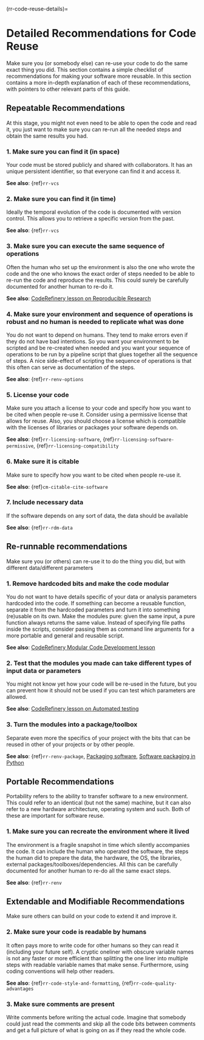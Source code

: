 
(rr-code-reuse-details)=
# Detailed Recommendations for Code Reuse

Make sure you (or somebody else) can re-use your code to do the same exact thing you did.
This section contains a simple checklist of recommendations for making your software more reusable.
In this section contains a more in-depth explanation of each of these recommendations, with pointers to other relevant parts of this guide.

## Repeatable Recommendations

At this stage, you might not even need to be able to open the code and read it, you just want to make sure you can re-run all the needed steps and obtain the same results you had.

### 1. Make sure you can find it (in space)

Your code must be stored publicly and shared with collaborators. It has an unique persistent identifier, so that everyone can find it and access it.

**See also**: {ref}`rr-vcs`

### 2. Make sure you can find it (in time)

Ideally the temporal evolution of the code is documented with version control. This allows you to retrieve a specific version from the past.

**See also**: {ref}`rr-vcs`

### 3. Make sure you can execute the same sequence of operations

Often the human who set up the environment is also the one who wrote the code and the one who knows the exact order of steps needed to be able to re-run the code and reproduce the results.
This could surely be carefully documented for another human to re-do it.

**See also**: [CodeRefinery lesson on Reproducible Research](https://coderefinery.github.io/reproducible-research/)

### 4. Make sure your environment and sequence of operations is robust and no human is needed to replicate what was done

You do not want to depend on humans. 
They tend to make errors even if they do not have bad intentions. 
So you want your environment to be scripted and be re-created when needed and you want your sequence of operations to be run by a pipeline script that glues together all the sequence of steps.
A nice side-effect of scripting the sequence of operations is that this often can serve as documentation of the steps.

**See also**: {ref}`rr-renv-options`

### 5. License your code

Make sure you attach a license to your code and specify how you want to be cited when people re-use it.
Consider using a permissive license that allows for reuse.
Also, you should choose a license which is compatible with the licenses of libraries or packages your software depends on.

**See also**: {ref}`rr-licensing-software`, {ref}`rr-licensing-software-permissive`, {ref}`rr-licensing-compatibility`

### 6. Make sure it is citable

Make sure to specify how you want to be cited when people re-use it.

**See also**: {ref}`cm-citable-cite-software`

### 7. Include necessary data

If the software depends on any sort of data, the data should be available

**See also**: {ref}`rr-rdm-data`

## Re-runnable recommendations

Make sure you (or others) can re-use it to do the thing you did, but with different data/different parameters

### 1. Remove hardcoded bits and make the code modular
You do not want to have details specific of your data or analysis parameters hardcoded into the code.
If something can become a reusable function, separate it from the hardcoded parameters and turn it into something (re)usable on its own.
Make the modules pure: given the same input, a pure function always returns the same value.
Instead of specifying file paths inside the scripts, consider passing them as command line arguments for a more portable and general and reusable script.

**See also**: [CodeRefinery Modular Code Development lesson](https://cicero.xyz/v3/remark/0.14.0/github.com/coderefinery/modular-code-development/master/talk.md/#1)

### 2. Test that the modules you made can take different types of input data or parameters
You might not know yet how your code will be re-used in the future, but you can prevent how it should not be used if you can test which parameters are allowed.

**See also**: [CodeRefinery lesson on Automated testing](https://coderefinery.github.io/testing/motivation/)

### 3. Turn the modules into a package/toolbox
Separate even more the specifics of your project with the bits that can be reused in other of your projects or by other people.

**See also**: {ref}`rr-renv-package`, [Packaging software](https://scicomp.aalto.fi/scicomp/packaging-software/), [Software packaging in Python](https://aaltoscicomp.github.io/python-for-scicomp/packaging/)

## Portable Recommendations
Portability refers to the ability to transfer software to a new environment.
This could refer to an identical (but not the same) machine, but it can also refer to a new hardware architecture, operating system and such.
Both of these are important for software reuse.

### 1. Make sure you can recreate the environment where it lived
The environment is a fragile snapshot in time which silently accompanies the code.
It can include the human who operated the software, the steps the human did to prepare the data, the hardware, the OS, the libraries, external packages/toolboxes/dependencies.
All this can be carefully documented for another human to re-do all the same exact steps.

**See also**: {ref}`rr-renv`

## Extendable and Modifiable Recommendations
Make sure others can build on your code to extend it and improve it.

### 2. Make sure your code is readable by humans
It often pays more to write code for other humans so they can read it (including your future self).
A cryptic oneliner with obscure variable names is not any faster or more efficient than splitting the one liner into multiple steps with readable variable names that make sense.
Furthermore, using coding conventions will help other readers.

**See also**: {ref}`rr-code-style-and-formatting`, {ref}`rr-code-quality-advantages`

### 3. Make sure comments are present
Write comments before writing the actual code. Imagine that somebody could just read the comments and skip all the code bits between comments and get a full picture of what is going on as if they read the whole code.
